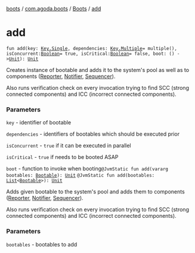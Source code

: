 [boots](../../index.md) / [com.agoda.boots](../index.md) / [Boots](index.md) / [add](./add.md)

# add

`fun add(key: `[`Key.Single`](../-key/-single/index.md)`, dependencies: `[`Key.Multiple`](../-key/-multiple/index.md)` = multiple(), isConcurrent: `[`Boolean`](https://kotlinlang.org/api/latest/jvm/stdlib/kotlin/-boolean/index.html)` = true, isCritical: `[`Boolean`](https://kotlinlang.org/api/latest/jvm/stdlib/kotlin/-boolean/index.html)` = false, boot: () -> `[`Unit`](https://kotlinlang.org/api/latest/jvm/stdlib/kotlin/-unit/index.html)`): `[`Unit`](https://kotlinlang.org/api/latest/jvm/stdlib/kotlin/-unit/index.html)

Creates instance of bootable and adds it to the system's pool as well
as to components ([Reporter](../-reporter/index.md), [Notifier](../-notifier/index.md), [Sequencer](../-sequencer/index.md)).

Also runs verification check on every invocation trying to find
SCC (strong connected components) and ICC (incorrect connected components).

### Parameters

`key` - identifier of bootable

`dependencies` - identifiers of bootables which should be executed prior

`isConcurrent` - `true` if it can be executed in parallel

`isCritical` - `true` if needs to be booted ASAP

`boot` - function to invoke when booting`@JvmStatic fun add(vararg bootables: `[`Bootable`](../-bootable/index.md)`): `[`Unit`](https://kotlinlang.org/api/latest/jvm/stdlib/kotlin/-unit/index.html)
`@JvmStatic fun add(bootables: `[`List`](https://kotlinlang.org/api/latest/jvm/stdlib/kotlin.collections/-list/index.html)`<`[`Bootable`](../-bootable/index.md)`>): `[`Unit`](https://kotlinlang.org/api/latest/jvm/stdlib/kotlin/-unit/index.html)

Adds given bootable to the system's pool and adds them
to components ([Reporter](../-reporter/index.md), [Notifier](../-notifier/index.md), [Sequencer](../-sequencer/index.md)).

Also runs verification check on every invocation trying to find
SCC (strong connected components) and ICC (incorrect connected components).

### Parameters

`bootables` - bootables to add
